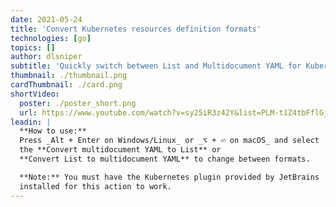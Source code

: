 ```yaml
---
date: 2021-05-24
title: 'Convert Kubernetes resources definition formats'
technologies: [go]
topics: []
author: dlsniper
subtitle: 'Quickly switch between List and Multidocument YAML for Kubernetes resource definitions'
thumbnail: ./thumbnail.png
cardThumbnail: ./card.png
shortVideo:
  poster: ./poster_short.png
  url: https://www.youtube.com/watch?v=sy25iR3z42Y&list=PLM-t1Z4tbFflGjn5Qzjjku5J7SX3p-nhY&index=15&t=0s
leadin: |
  **How to use:**
  Press _Alt + Enter on Windows/Linux_ or _⌥ + ⏎ on macOS_ and select
  the **Convert multidocument YAML to List** or
  **Convert List to multidocument YAML** to change between formats.

  **Note:** You must have the Kubernetes plugin provided by JetBrains
  installed for this action to work.
---
```

